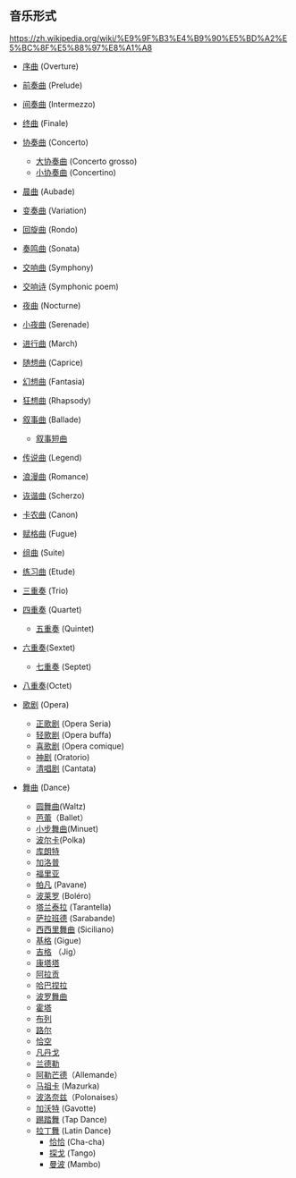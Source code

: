 ## 音乐形式

https://zh.wikipedia.org/wiki/%E9%9F%B3%E4%B9%90%E5%BD%A2%E5%BC%8F%E5%88%97%E8%A1%A8

- [序曲](https://zh.wikipedia.org/wiki/序曲) (Overture)
- [前奏曲](https://zh.wikipedia.org/wiki/前奏曲) (Prelude)
- [间奏曲](https://zh.wikipedia.org/wiki/间奏曲) (Intermezzo)
- [终曲](https://zh.wikipedia.org/wiki/終曲) (Finale)
- [协奏曲](https://zh.wikipedia.org/wiki/协奏曲) (Concerto)
  - [大协奏曲](https://zh.wikipedia.org/wiki/大协奏曲) (Concerto grosso)
  - [小协奏曲](https://zh.wikipedia.org/w/index.php?title=小協奏曲&action=edit&redlink=1) (Concertino)
- [晨曲](https://zh.wikipedia.org/w/index.php?title=晨曲&action=edit&redlink=1) (Aubade)
- [变奏曲](https://zh.wikipedia.org/wiki/变奏曲) (Variation)
- [回旋曲](https://zh.wikipedia.org/wiki/回旋曲) (Rondo)
- [奏鸣曲](https://zh.wikipedia.org/wiki/奏鸣曲) (Sonata)
- [交响曲](https://zh.wikipedia.org/wiki/交响曲) (Symphony)
- [交响诗](https://zh.wikipedia.org/wiki/交响诗) (Symphonic poem)
- [夜曲](https://zh.wikipedia.org/wiki/夜曲) (Nocturne)
- [小夜曲](https://zh.wikipedia.org/wiki/小夜曲) (Serenade)
- [进行曲](https://zh.wikipedia.org/wiki/进行曲) (March)
- [随想曲](https://zh.wikipedia.org/wiki/隨想曲) (Caprice)
- [幻想曲](https://zh.wikipedia.org/wiki/幻想曲_(音樂)) (Fantasia)
- [狂想曲](https://zh.wikipedia.org/wiki/狂想曲) (Rhapsody)
- [叙事曲](https://zh.wikipedia.org/wiki/叙事曲) (Ballade)
  - [叙事短曲](https://zh.wikipedia.org/w/index.php?title=叙事短曲&action=edit&redlink=1)
- [传说曲](https://zh.wikipedia.org/w/index.php?title=傳說曲&action=edit&redlink=1) (Legend)
- [浪漫曲](https://zh.wikipedia.org/wiki/浪漫曲) (Romance)
- [诙谐曲](https://zh.wikipedia.org/wiki/诙谐曲) (Scherzo)
- [卡农曲](https://zh.wikipedia.org/wiki/卡農) (Canon)
- [赋格曲](https://zh.wikipedia.org/wiki/赋格曲) (Fugue)
- [组曲](https://zh.wikipedia.org/wiki/组曲) (Suite)
- [练习曲](https://zh.wikipedia.org/wiki/练习曲) (Etude)
- [三重奏](https://zh.wikipedia.org/wiki/三重奏) (Trio)
- [四重奏](https://zh.wikipedia.org/wiki/四重奏) (Quartet)
  - [五重奏](https://zh.wikipedia.org/w/index.php?title=五重奏&action=edit&redlink=1) (Quintet)
- [六重奏](https://zh.wikipedia.org/w/index.php?title=六重奏&action=edit&redlink=1)(Sextet)
  - [七重奏](https://zh.wikipedia.org/w/index.php?title=七重奏&action=edit&redlink=1) (Septet)
- [八重奏](https://zh.wikipedia.org/w/index.php?title=八重奏&action=edit&redlink=1)(Octet)
- [歌剧](https://zh.wikipedia.org/wiki/歌剧) (Opera)
  - [正歌剧](https://zh.wikipedia.org/wiki/正歌剧) (Opera Seria)
  - [轻歌剧](https://zh.wikipedia.org/wiki/轻歌剧) (Opera buffa)
  - [喜歌剧](https://zh.wikipedia.org/wiki/喜歌剧) (Opera comique)
  - [神剧](https://zh.wikipedia.org/wiki/神剧) (Oratorio)
  - [清唱剧](https://zh.wikipedia.org/wiki/清唱剧) (Cantata)

- [舞曲](https://zh.wikipedia.org/wiki/舞曲) (Dance)
  - [圆舞曲](https://zh.wikipedia.org/wiki/圓舞曲)(Waltz)
  - [芭蕾](https://zh.wikipedia.org/wiki/芭蕾)（Ballet）
  - [小步舞曲](https://zh.wikipedia.org/wiki/小步舞曲)(Minuet)
  - [波尔卡](https://zh.wikipedia.org/wiki/波尔卡)(Polka)
  - [库朗特](https://zh.wikipedia.org/wiki/库朗特)
  - [加洛普](https://zh.wikipedia.org/wiki/加洛普)
  - [福里亚](https://zh.wikipedia.org/wiki/福里亚)
  - [帕凡](https://zh.wikipedia.org/wiki/帕凡) (Pavane)
  - [波莱罗](https://zh.wikipedia.org/wiki/波莱罗) (Boléro)
  - [塔兰泰拉](https://zh.wikipedia.org/wiki/塔兰泰拉) (Tarantella)
  - [萨拉班德](https://zh.wikipedia.org/wiki/萨拉班德) (Sarabande)
  - [西西里舞曲](https://zh.wikipedia.org/wiki/西西里舞曲) (Siciliano)
  - [基格](https://zh.wikipedia.org/wiki/基格) (Gigue)
  - [吉格](https://zh.wikipedia.org/wiki/吉格) （Jig）
  - [康塔塔](https://zh.wikipedia.org/wiki/康塔塔)
  - [阿拉贡](https://zh.wikipedia.org/wiki/阿拉贡)
  - [哈巴捏拉](https://zh.wikipedia.org/wiki/哈巴捏拉)
  - [波罗舞曲](https://zh.wikipedia.org/wiki/波罗舞曲)
  - [霍塔](https://zh.wikipedia.org/wiki/霍塔)
  - [布列](https://zh.wikipedia.org/wiki/布列)
  - [路尔](https://zh.wikipedia.org/wiki/路尔)
  - [恰空](https://zh.wikipedia.org/wiki/恰空)
  - [凡丹戈](https://zh.wikipedia.org/wiki/凡丹戈)
  - [兰德勒](https://zh.wikipedia.org/wiki/蘭德勒)
  - [阿勒芒德](https://zh.wikipedia.org/wiki/阿勒芒德)（Allemande）
  - [马祖卡](https://zh.wikipedia.org/wiki/马祖卡) (Mazurka)
  - [波洛奈兹](https://zh.wikipedia.org/wiki/波洛奈兹)（Polonaises）
  - [加沃特](https://zh.wikipedia.org/wiki/加沃特) (Gavotte)
  - [踢踏舞](https://zh.wikipedia.org/wiki/踢踏舞) (Tap Dance)
  - [拉丁舞](https://zh.wikipedia.org/wiki/拉丁舞) (Latin Dance)
    - [恰恰](https://zh.wikipedia.org/wiki/恰恰) (Cha-cha)
    - [探戈](https://zh.wikipedia.org/wiki/探戈) (Tango)
    - [曼波](https://zh.wikipedia.org/wiki/曼波) (Mambo)